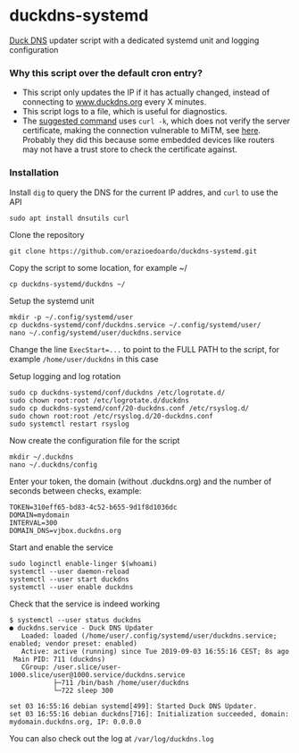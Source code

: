 # duckdns-systemd
[Duck DNS](https://www.duckdns.org/) updater script with a dedicated systemd unit and logging configuration

### Why this script over the default cron entry?
- This script only updates the IP if it has actually changed, instead of connecting to www.duckdns.org every X minutes.
- This script logs to a file, which is useful for diagnostics.
- The [suggested command](https://www.duckdns.org/install.jsp#linux-cron) uses `curl -k`, which does not verify the server certificate, making the connection vulnerable to MiTM, see [here](https://curl.haxx.se/docs/manpage.html#-k). Probably they did this because some embedded devices like routers may not have a trust store to check the certificate against.

### Installation

Install `dig` to query the DNS for the current IP addres, and `curl` to use the API
```
sudo apt install dnsutils curl
```

Clone the repository

```
git clone https://github.com/orazioedoardo/duckdns-systemd.git
```

Copy the script to some location, for example ~/
```
cp duckdns-systemd/duckdns ~/
```

Setup the systemd unit
```
mkdir -p ~/.config/systemd/user
cp duckdns-systemd/conf/duckdns.service ~/.config/systemd/user/
nano ~/.config/systemd/user/duckdns.service
```

Change the line `ExecStart=...` to point to the FULL PATH to the script, for example `/home/user/duckdns` in this case

Setup logging and log rotation
```
sudo cp duckdns-systemd/conf/duckdns /etc/logrotate.d/
sudo chown root:root /etc/logrotate.d/duckdns
sudo cp duckdns-systemd/conf/20-duckdns.conf /etc/rsyslog.d/
sudo chown root:root /etc/rsyslog.d/20-duckdns.conf
sudo systemctl restart rsyslog
```

Now create the configuration file for the script
```
mkdir ~/.duckdns
nano ~/.duckdns/config
```
Enter your token, the domain (without .duckdns.org) and the number of seconds between checks, example:
```
TOKEN=310eff65-bd83-4c52-b655-9d1f8d1036dc
DOMAIN=mydomain
INTERVAL=300
DOMAIN_DNS=vjbox.duckdns.org
```

Start and enable the service
```
sudo loginctl enable-linger $(whoami)
systemctl --user daemon-reload
systemctl --user start duckdns
systemctl --user enable duckdns
```

Check that the service is indeed working
```
$ systemctl --user status duckdns
● duckdns.service - Duck DNS Updater
   Loaded: loaded (/home/user/.config/systemd/user/duckdns.service; enabled; vendor preset: enabled)
   Active: active (running) since Tue 2019-09-03 16:55:16 CEST; 8s ago
 Main PID: 711 (duckdns)
   CGroup: /user.slice/user-1000.slice/user@1000.service/duckdns.service
           ├─711 /bin/bash /home/user/duckdns
           └─722 sleep 300

set 03 16:55:16 debian systemd[499]: Started Duck DNS Updater.
set 03 16:55:16 debian duckdns[716]: Initialization succeeded, domain: mydomain.duckdns.org, IP: 0.0.0.0
```

You can also check out the log at `/var/log/duckdns.log`
